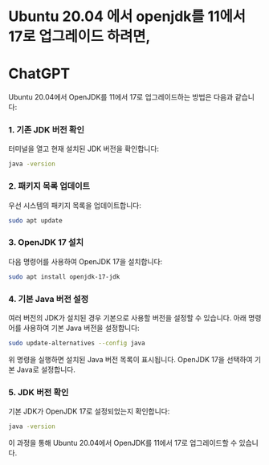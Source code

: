 # Ubuntu 20.04 에서 openjdk를 11에서 17로 업그레이드 하려면,

# ChatGPT
Ubuntu 20.04에서 OpenJDK를 11에서 17로 업그레이드하는 방법은 다음과 같습니다:

### 1. 기존 JDK 버전 확인
터미널을 열고 현재 설치된 JDK 버전을 확인합니다:
```bash
java -version
```

### 2. 패키지 목록 업데이트
우선 시스템의 패키지 목록을 업데이트합니다:
```bash
sudo apt update
```

### 3. OpenJDK 17 설치
다음 명령어를 사용하여 OpenJDK 17을 설치합니다:
```bash
sudo apt install openjdk-17-jdk
```

### 4. 기본 Java 버전 설정
여러 버전의 JDK가 설치된 경우 기본으로 사용할 버전을 설정할 수 있습니다. 아래 명령어를 사용하여 기본 Java 버전을 설정합니다:
```bash
sudo update-alternatives --config java
```

위 명령을 실행하면 설치된 Java 버전 목록이 표시됩니다. OpenJDK 17을 선택하여 기본 Java로 설정합니다.

### 5. JDK 버전 확인
기본 JDK가 OpenJDK 17로 설정되었는지 확인합니다:
```bash
java -version
```

이 과정을 통해 Ubuntu 20.04에서 OpenJDK를 11에서 17로 업그레이드할 수 있습니다.